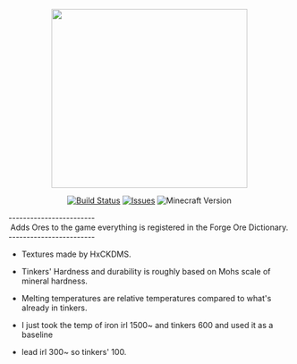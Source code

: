 <p align="center"><img src="http://media-elerium.cursecdn.com/avatars/23/941/635750245750324931.png" width="350" height="320"></p>
<p align="center">
  <a href="http://github.com/HxCKDMS/HxCWorldGen/">
      <img src="http://67.187.15.252:8080/buildStatus/icon?job=HxCWorldGen" alt="Build Status"></a>
  <a href="http://github.com/HxCKDMS/HxCWorldGen/issues">
      <img src="http://img.shields.io/github/issues-raw/HxCKDMS/HxCWorldGen.svg" alt="Issues"></a>
  <a><img src="http://img.shields.io/badge/minecraft-1.7.10-blue.svg" alt="Minecraft Version"></a>
</p>
------------------------
<div align="center"> Adds Ores to the game everything is registered in the Forge Ore Dictionary. </div>
------------------------

* Textures made by HxCKDMS.
* Tinkers' Hardness and durability is roughly based on Mohs scale of mineral hardness.
* Melting temperatures are relative temperatures compared to what's already in tinkers.

* I just took the temp of iron irl 1500~ and tinkers 600 and used it as a baseline
* lead irl 300~ so tinkers' 100.
